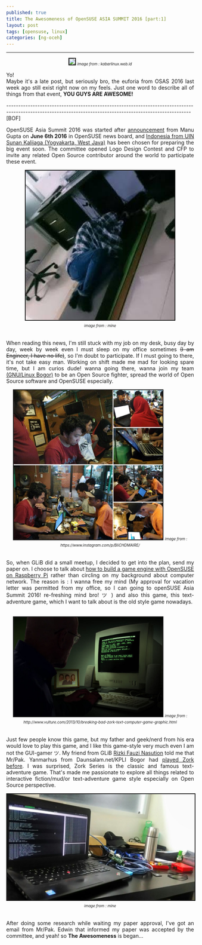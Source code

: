 ```yaml
---
published: true
title: The Awesomeness of OpenSUSE ASIA SUMMIT 2016 [part:1]
layout: post
tags: [opensuse, linux]
categories: [ng-oceh]
---
```

<style>
x:hover {
font-size: 120%;
color: green;
}
y:hover {
  background-color: black;
  color: #00b2ff  ;
  display: list-item;
  direction: inherit;
}
rata img { display: inline; }

</style>
---
<center>
<img src="https://kabarlinux.web.id/wp-content/uploads/2016/06/uin-suka-opensuse-lnx.jpg" width="700" border="2">
<i><font size="1">image from : kabarlinux.web.id</font></i></center>

<p style="text-align:justify">Yo!<br>
Maybe it's a late post, but seriously bro, the euforia from OSAS 2016 last week ago still exist right now on my feels. Just one word to describe all of things from that event, <x><b>YOU GUYS ARE AWESOME!</b></x></p>
----------------------------------------------------------------------------------------------------------------------------------------------------------- [BOF] <br />
<p style="text-align:justify">OpenSUSE Asia Summit 2016 was started after <a href="https://news.opensuse.org/2016/06/06/opensuse-asia-2016-announced-from-indonesia/">announcement</a> from Manu Gupta on <b>June 6th 2016</b> in OpenSUSE news board, and <a href="https://www.openstreetmap.org/way/270028075#map=19/-7.78522/110.39447">Indonesia from UIN Sunan Kalijaga (Yogyakarta, West Java)</a> has been chosen for preparing the big event soon. The committee opened Logo Design Contest and CFP to invite any related Open Source contributor around the world to participate these event.</p>
<center>
<img src="/assets/sleeponoffice.jpg" width="400" border="2">
<center><i> <font size="1">image from : mine</font></i></center>
<br>
<p style="text-align:justify">When reading this news, I'm still stuck with my job on my desk, busy day by day, week by week even I must sleep on my office sometimes <strike>(I am Engineer, I have no life)</strike>, so I'm doubt to participate. If I must going to there, it's not take easy man. Working on shift made me mad for looking spare time, but I am curios dude! wanna going there, wanna join my team <a href="glibogor.or.id">(GNU/Linux Bogor)</a> to be an Open Source fighter, spread the world of Open Source software and OpenSUSE especially.</p>
<center>
<img src="/assets/kopdarglib.jpg" width="400" border="2">
<i><font size="1">image from : https://www.instagram.com/p/BIiCHDMAIRE/</font></i></center>
<br>
<p style="text-align:justify">So, when GLiB did a small meetup, I decided to get into the plan, send my paper on. I choose to talk about <a href="https://events.opensuse.org/conference/summitasia16/program/proposal/1144">how to build a game engine with OpenSUSE on Raspberry Pi</a> rather than circling on my background about computer network. The reason is : I wanna free my mind (My approval for vacation letter was permitted from my office, so I can going to openSUSE Asia Summit 2016! re-freshing mind bro! ツ ) and also this game, this text-adventure game, which I want to talk about is the old style game nowadays.</p><br/>
<center>
<img src="/assets/zork.jpg" width="400" border="2">
<i><font size="1">image from : http://www.vulture.com/2013/10/breaking-bad-zork-text-computer-game-graphic.html</font></i></center>
<br>
<p style="text-align:justify">Just few people know this game, but my father and geek/nerd from his era would love to play this game, and I like this game-style very much even I am not the GUI-gamer ツ. My friend from GLiB <a href="https://www.facebook.com/rizki.fauzi.nst?fref=ts">Rizki Fauzi Nasution</a> told me that Mr/Pak. Yanmarhus from Daunsalam.net/KPLI Bogor had <a href="http://daunsalam.samsul.web.id/artikel/zodost.htm">played Zork before</a>. I was surprised, Zork Series is the classic and famous text-adventure game. That's made me passionate to explore all things related to interactive fiction/mud/or text-adventure game style especially on Open Source perspective.
<center>
<img src="/assets/riset.jpeg" align="centre" width="600" border="2">
<i><font size="1">image from : mine</font></i></center>
<br>
<p style="text-align:justify">After doing some research while waiting my paper approval, I've got an email from Mr/Pak. Edwin that informed my paper was accepted by the committee, and yeah! so <x><b>The Awesomeness</b></x> is began...</p><br />
